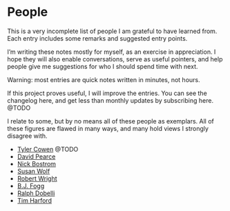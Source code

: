 # People
This is a very incomplete list of people I am grateful to have learned from. Each entry includes some remarks and suggested entry points.

I’m writing these notes mostly for myself, as an exercise in appreciation. I hope they will also enable conversations, serve as useful pointers, and help people give me suggestions for who I should spend time with next.

Warning: most entries are quick notes written in minutes, not hours. 

If this project proves useful, I will improve the entries. You can see the changelog here, and get less than monthly updates by subscribing here. @TODO

I relate to some, but by no means all of these people as exemplars. All of these figures are flawed in many ways, and many hold views I strongly disagree with.

* [Tyler Cowen](tyler-cowen.md) @TODO
* [David Pearce](F27739CB-6224-46DA-A715-8B79AE9D1EFA-54910-0003FDF46CB3749D)
* [Nick Bostrom](nick-bostrom.md) 
* [Susan Wolf](susan-wolf.md)
* [Robert Wright](robert-wright.md)
* [B.J. Fogg](b-j--fogg.md)
* [Ralph Dobelli](ralph-dobelli.md)
* [Tim Harford](tim-harford.md)



<!-- #web/people -->

<!-- {BearID:index.md} -->
